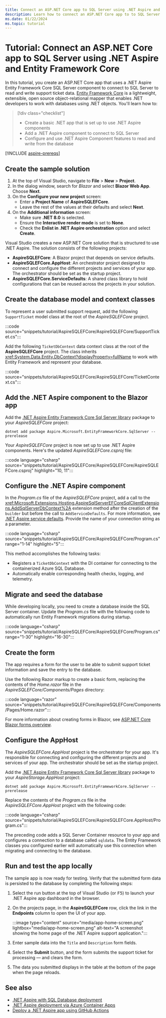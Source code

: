 ```yaml
---
title: Connect an ASP.NET Core app to SQL Server using .NET Aspire and Entity Framework Core
description: Learn how to connect an ASP.NET Core app to to SQL Server using .NET Aspire and Entity Framework Core.
ms.date: 01/22/2024
ms.topic: tutorial
---
```


# Tutorial: Connect an ASP.NET Core app to SQL Server using .NET Aspire and Entity Framework Core

In this tutorial, you create an ASP.NET Core app that uses a .NET Aspire Entity Framework Core SQL Server component to connect to SQL Server to read and write support ticket data. [Entity Framework Core](/ef/core/) is a lightweight, extensible, open source object-relational mapper that enables .NET developers to work with databases using .NET objects. You'll learn how to:

> [!div class="checklist"]
>
> - Create a basic .NET app that is set up to use .NET Aspire components
> - Add a .NET Aspire component to connect to SQL Server
> - Configure and use .NET Aspire Component features to read and write from the database

[!INCLUDE [aspire-prereqs](../includes/aspire-prereqs.md)]

## Create the sample solution

1. At the top of Visual Studio, navigate to **File** > **New** > **Project**.
1. In the dialog window, search for *Blazor* and select **Blazor Web App**. Choose **Next**.
1. On the **Configure your new project** screen:
    - Enter a **Project Name** of **AspireSQLEFCore**.
    - Leave the rest of the values at their defaults and select **Next**.
1. On the **Additional information** screen:
    - Make sure **.NET 8.0** is selected.
    - Ensure the **Interactive render mode** is set to **None**.
    - Check the **Enlist in .NET Aspire orchestration** option and select **Create**.

Visual Studio creates a new ASP.NET Core solution that is structured to use .NET Aspire. The solution consists of the following projects:

- **AspireSQLEFCore**: A Blazor project that depends on service defaults.
- **AspireSQLEFCore.AppHost**: An orchestrator project designed to connect and configure the different projects and services of your app. The orchestrator should be set as the startup project.
- **AspireSQLEFCore.ServiceDefaults**: A shared class library to hold configurations that can be reused across the projects in your solution.

## Create the database model and context classes

To represent a user submitted support request, add the following `SupportTicket` model class at the root of the _AspireSQLEFCore_ project.

:::code source="snippets/tutorial/AspireSQLEFCore/AspireSQLEFCore/SupportTicket.cs":::

Add the following `TicketDbContext` data context class at the root of the **AspireSQLEFCore** project. The class inherits <xref:System.Data.Entity.DbContext?displayProperty=fullName> to work with Entity Framework and represent your database.

:::code source="snippets/tutorial/AspireSQLEFCore/AspireSQLEFCore/TicketContext.cs":::

## Add the .NET Aspire component to the Blazor app

Add the [.NET Aspire Entity Framework Core Sql Server library](/dotnet/aspire/database/sql-server-entity-framework-component?tabs=dotnet-cli) package to your _AspireSQLEFCore_ project:

```dotnetcli
dotnet add package Aspire.Microsoft.EntityFrameworkCore.SqlServer --prerelease
```

Your _AspireSQLEFCore_ project is now set up to use .NET Aspire components. Here's the updated _AspireSQLEFCore.csproj_ file:

:::code language="csharp" source="snippets/tutorial/AspireSQLEFCore/AspireSQLEFCore/AspireSQLEFCore.csproj" highlight="10, 11":::

## Configure the .NET Aspire component

In the _Program.cs_ file of the _AspireSQLEFCore_ project, add a call to the <xref:Microsoft.Extensions.Hosting.AspireSqlServerEFCoreSqlClientExtensions.AddSqlServerDbContext%2A> extension method after the creation of the `builder` but before the call to `AddServiceDefaults`. For more information, see [.NET Aspire service defaults](../fundamentals/service-defaults.md). Provide the name of your connection string as a parameter.

:::code language="csharp" source="snippets/tutorial/AspireSQLEFCore/AspireSQLEFCore/Program.cs" range="1-14" highlight="5":::

This method accomplishes the following tasks:

- Registers a `TicketDbContext` with the DI container for connecting to the containerized Azure SQL Database.
- Automatically enable corresponding health checks, logging, and telemetry.

## Migrate and seed the database

While developing locally, you need to create a database inside the SQL Server container. Update the _Program.cs_ file with the following code to automatically run Entity Framework migrations during startup.

:::code language="csharp" source="snippets/tutorial/AspireSQLEFCore/AspireSQLEFCore/Program.cs" range="1-30" highlight="16-30":::

## Create the form

The app requires a form for the user to be able to submit support ticket information and save the entry to the database.

Use the following Razor markup to create a basic form, replacing the contents of the _Home.razor_ file in the _AspireSQLEFCore/Components/Pages_ directory:

:::code language="razor" source="snippets/tutorial/AspireSQLEFCore/AspireSQLEFCore/Components/Pages/Home.razor":::

For more information about creating forms in Blazor, see [ASP.NET Core Blazor forms overview](/aspnet/core/blazor/forms).

## Configure the AppHost

The _AspireSQLEFCore.AppHost_ project is the orchestrator for your app. It's responsible for connecting and configuring the different projects and services of your app. The orchestrator should be set as the startup project.

Add the [.NET Aspire Entity Framework Core Sql Server library](/dotnet/aspire/database/sql-server-entity-framework-component?tabs=dotnet-cli) package to your _AspireStorage.AppHost_ project:

```dotnetcli
dotnet add package Aspire.Microsoft.EntityFrameworkCore.SqlServer --prerelease
```

Replace the contents of the _Program.cs_ file in the _AspireSQLEFCore.AppHost_ project with the following code:

:::code language="csharp" source="snippets/tutorial/AspireSQLEFCore/AspireSQLEFCore.AppHost/Program.cs":::

The preceding code adds a SQL Server Container resource to your app and configures a connection to a database called `sqldata`. The Entity Framework classes you configured earlier will automatically use this connection when migrating and connecting to the database.

## Run and test the app locally

The sample app is now ready for testing. Verify that the submitted form data is persisted to the database by completing the following steps:

1. Select the run button at the top of Visual Studio (or <kbd>F5</kbd>) to launch your .NET Aspire app dashboard in the browser.
1. On the projects page, in the **AspireSQLEFCore** row, click the link in the **Endpoints** column to open the UI of your app.

    :::image type="content" source="media/app-home-screen.png" lightbox="media/app-home-screen.png" alt-text="A screenshot showing the home page of the .NET Aspire support application.":::

1. Enter sample data into the `Title` and `Description` form fields.
1. Select the **Submit** button, and the form submits the support ticket for processing — and clears the form.
1. The data you submitted displays in the table at the bottom of the page when the page reloads.

## See also

- [.NET Aspire with SQL Database deployment](sql-server-component-deployment.md)
- [.NET Aspire deployment via Azure Container Apps](../deployment/azure/aca-deployment.md)
- [Deploy a .NET Aspire app using GitHub Actions](../deployment/azure/aca-deployment-github-actions.md)